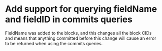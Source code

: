 # Add support for querying fieldName and fieldID in commits queries

FieldName was added to the blocks, and this changes all the block CIDs and means that anything committed before this change will cause an error to be returned when using the commits queries.
